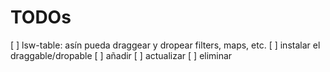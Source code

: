 # TODOs

[ ] lsw-table: asín pueda draggear y dropear filters, maps, etc.
  [ ] instalar el draggable/dropable
  [ ] añadir
  [ ] actualizar
  [ ] eliminar